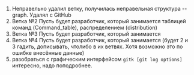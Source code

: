 1. Неправельно удалил ветку, получилась неправельная структура --graph.
   Удалял с GitHub
2. Ветка №2 Пусть будет разработчик, который занимается таблицей команд (Command_table), распределением (distribution)
3. Ветка №3 Пусть будет разработчик, который занимается
4. Ветка №4 Пусть будет разработчик, который занимается (будет 2 и 3 гадить, дописывать, чтолибо в их ветвях.
	Хотя возможно это по ошибке внесённые данные)
5. разобраться с графическим интерфейсом `gitk [git log options]` интересно, надо поподробнее.